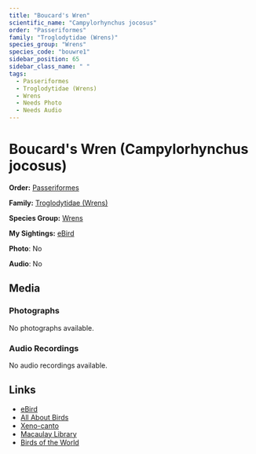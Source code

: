 ```yaml
---
title: "Boucard's Wren"
scientific_name: "Campylorhynchus jocosus"
order: "Passeriformes"
family: "Troglodytidae (Wrens)"
species_group: "Wrens"
species_code: "bouwre1"
sidebar_position: 65
sidebar_class_name: " "
tags: 
  - Passeriformes
  - Troglodytidae (Wrens)
  - Wrens
  - Needs Photo
  - Needs Audio
---
```


# Boucard's Wren (Campylorhynchus jocosus)

**Order:** [Passeriformes](/tags/passeriformes)

**Family:** [Troglodytidae (Wrens)](/tags/troglodytidae-wrens)

**Species Group:** [Wrens](/tags/wrens)

**My Sightings:** [eBird](https://ebird.org/lifelist?r=world&time=life&spp=bouwre1)

**Photo**: No 

**Audio**: No

## Media
### Photographs
No photographs available.

### Audio Recordings
No audio recordings available.

## Links
* [eBird](https://ebird.org/species/bouwre1) 
* [All About Birds](https://www.allaboutbirds.org/guide/bouwre1) 
* [Xeno-canto](https://www.xeno-canto.org/species/campylorhynchus-jocosus) 
* [Macaulay Library](https://search.macaulaylibrary.org/catalog?taxonCode=bouwre1&sort=rating_rank_desc)
* [Birds of the World](https://birdsoftheworld.org/bow/species/bouwre1)
